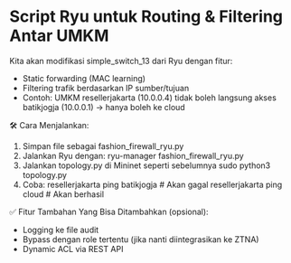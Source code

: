 # Script Ryu untuk Routing & Filtering Antar UMKM
Kita akan modifikasi simple_switch_13 dari Ryu dengan fitur:
- Static forwarding (MAC learning)
- Filtering trafik berdasarkan IP sumber/tujuan
- Contoh: UMKM resellerjakarta (10.0.0.4) tidak boleh langsung akses batikjogja (10.0.0.1) → hanya boleh ke cloud

🛠️ Cara Menjalankan:
1. Simpan file sebagai fashion_firewall_ryu.py
2. Jalankan Ryu dengan:
ryu-manager fashion_firewall_ryu.py
3. Jalankan topology.py di Mininet seperti sebelumnya
sudo python3 topology.py
4. Coba:
resellerjakarta ping batikjogja   # Akan gagal
resellerjakarta ping cloud        # Akan berhasil

✅ Fitur Tambahan Yang Bisa Ditambahkan (opsional):
- Logging ke file audit
- Bypass dengan role tertentu (jika nanti diintegrasikan ke ZTNA)
- Dynamic ACL via REST API
